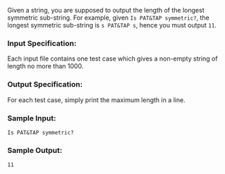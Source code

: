 <!-- Title
Longest Symmetric String (25)
-->
Given a string, you are supposed to output the length of the longest symmetric
sub-string. For example, given `Is PAT&TAP symmetric?`, the longest symmetric
sub-string is `s PAT&TAP s`, hence you must output `11`.

### Input Specification:

Each input file contains one test case which gives a non-empty string of
length no more than 1000.

### Output Specification:

For each test case, simply print the maximum length in a line.

### Sample Input:

```
Is PAT&TAP symmetric?
```

### Sample Output:

```
11
```
